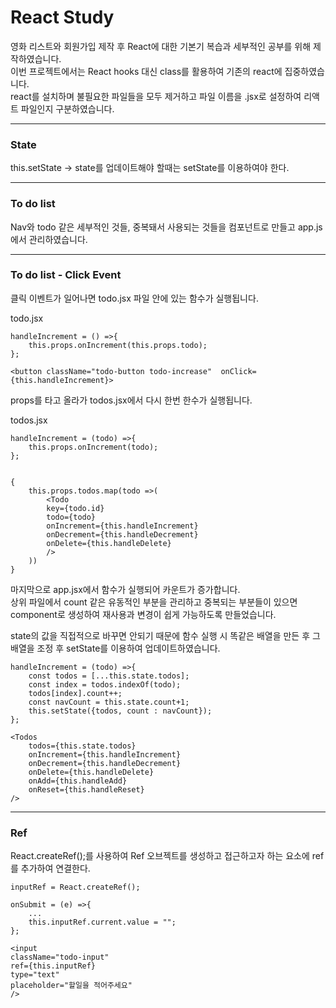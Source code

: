 # React Study 

영화 리스트와 회원가입 제작 후 React에 대한 기본기 복습과 세부적인 공부를 위해 제작하였습니다.        
이번 프로젝트에서는 React hooks 대신 class를 활용하여 기존의 react에 집중하였습니다.        
react를 설치하며 불필요한 파일들을 모두 제거하고 파일 이름을 .jsx로 설정하여 리액트 파일인지 구분하였습니다.       


<hr />

### State

this.setState -> state를 업데이트해야 할때는 setState를 이용하여야 한다.       


<hr />

### To do list

Nav와 todo 같은 세부적인 것들, 중복돼서 사용되는 것들을 컴포넌트로 만들고 app.js에서 관리하였습니다.        



<hr />

### To do list - Click Event

클릭 이벤트가 일어나면 todo.jsx 파일 안에 있는 함수가 실행됩니다.        


todo.jsx

    handleIncrement = () =>{
        this.props.onIncrement(this.props.todo);
    };

    <button className="todo-button todo-increase"  onClick={this.handleIncrement}>


props를 타고 올라가 todos.jsx에서 다시 한번 한수가 실행됩니다.       


todos.jsx

    handleIncrement = (todo) =>{
        this.props.onIncrement(todo);
    };


    {
        this.props.todos.map(todo =>(
            <Todo
            key={todo.id}
            todo={todo}
            onIncrement={this.handleIncrement}
            onDecrement={this.handleDecrement}
            onDelete={this.handleDelete}
            />
        ))
    }


마지막으로 app.jsx에서 함수가 실행되어 카운트가 증가합니다.       
상위 파일에서 count 같은 유동적인 부분을 관리하고 중복되는 부분들이 있으면       
component로 생성하여 재사용과 변경이 쉽게 가능하도록 만들었습니다.       
        
state의 값을 직접적으로 바꾸면 안되기 때문에 함수 실행 시 
똑같은 배열을 만든 후 그 배열을 조정 후 setState를 이용하여 업데이트하였습니다.

    handleIncrement = (todo) =>{
        const todos = [...this.state.todos];
        const index = todos.indexOf(todo);
        todos[index].count++;
        const navCount = this.state.count+1;
        this.setState({todos, count : navCount});
    };

    <Todos 
        todos={this.state.todos}
        onIncrement={this.handleIncrement}
        onDecrement={this.handleDecrement}
        onDelete={this.handleDelete}
        onAdd={this.handleAdd}
        onReset={this.handleReset}
    />



<hr />

### Ref

React.createRef();를 사용하여 Ref 오브젝트를 생성하고 접근하고자 하는 요소에 ref를 추가하여 연결한다.   


    inputRef = React.createRef();

    onSubmit = (e) =>{
        ...
        this.inputRef.current.value = "";
    };

    <input
    className="todo-input"
    ref={this.inputRef}
    type="text"
    placeholder="할일을 적어주세요"
    />

